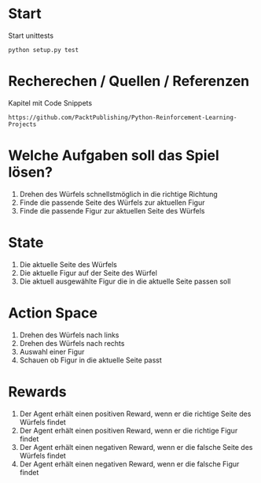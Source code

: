 
# Start

Start unittests

    python setup.py test


# Recherechen / Quellen / Referenzen

Kapitel mit Code Snippets

	https://github.com/PacktPublishing/Python-Reinforcement-Learning-Projects


# Welche Aufgaben soll das Spiel lösen?

1. Drehen des Würfels schnellstmöglich in die richtige Richtung
2. Finde die passende Seite des Würfels zur aktuellen Figur 
3. Finde die passende Figur zur aktuellen Seite des Würfels

# State

1. Die aktuelle Seite des Würfels
2. Die aktuelle Figur auf der Seite des Würfel
3. Die aktuell ausgewählte Figur die in die aktuelle Seite passen soll

# Action Space

1. Drehen des Würfels nach links
2. Drehen des Würfels nach rechts
3. Auswahl einer Figur
4. Schauen ob Figur in die aktuelle Seite passt
# Rewards

1. Der Agent erhält einen positiven Reward, wenn er die richtige Seite des Würfels findet
2. Der Agent erhält einen positiven Reward, wenn er die richtige Figur findet
3. Der Agent erhält einen negativen Reward, wenn er die falsche Seite des Würfels findet
4. Der Agent erhält einen negativen Reward, wenn er die falsche Figur findet
 

